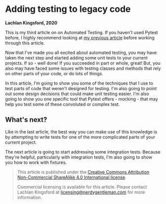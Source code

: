 # Adding testing to legacy code
**Lachlan Kingsford, 2020**

This is my third article on on Automated Testing. If you haven't used Pytest
before, I highly recommend looking at [my previous article](2020-lkingsford_writing-your-first-unit-test-with-pytest.md)
before working through this article.

Now that I've made you all excited about automated testing, you may have taken
the next step and started adding some unit tests to your current projects. If
so - well done! If you succeeded in part or whole, great! But, you also may
have faced some issues with testing classes and methods that rely on other
parts of your code, or do lots of things.

In this article, I'm going to show you some of the techniques that I use to
test parts of code that weren't designed for testing. I'm also going to point
out some design decisions that could make unit testing easier. I'm also going
to show you one specific tool that Pytest offers - mocking - that may help
you test some of these convoluted or complex test.

## What's next?

Like in the last article, the best way you can make use of this knowledge is by
attempting to write tests for one of the more complicated parts of your current
project.

The next article is going to start addressing some integration tests. Because
they're helpful, particularly with integration tests, I'm also going to show
you how to work with fixtures.


> This article is published under the [Creative Commons Attribution Non-Commercial ShareAlike 4.0 International license](https://creativecommons.org/licenses/by-nc-sa/4.0/).
>
> Commercial licensing is available for this article. Please contact Lachlan
> Kingsford at licensing@nerdygentleman.com for more information.